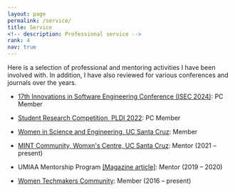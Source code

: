 ```yaml
---
layout: page
permalink: /service/
title: Service
<!-- description: Professional service -->
rank: 4
nav: true
---
```


Here is a selection of professional and mentoring activities I have been involved with. In addition, I have also reviewed for various conferences and journals over the years. 

<ul style="text-align:left">
	<li><p><a href="https://conf.researchr.org/home/isec-2024" target="_blank">17th Innovations in Software Engineering Conference (ISEC 2024)</a>: PC Member</p></li>
	<li><p><a href="https://pldi22.sigplan.org/track/pldi-2022-SRC" target="_blank">Student Research Competition, PLDI 2022</a>: PC Member</p></li>
	<li><p><a href="https://wiseucsc.wixsite.com/wise" target="_blank">Women in Science and Engineering, UC Santa Cruz</a>: Member</p></li>
	<li><p><a href="https://womenscenter.ucsc.edu/get-involved/mint-gallery-page.html" target="_blank">MINT Community, Womxn's Centre, UC Santa Cruz</a>: Mentor (2021 &ndash; present)</p></li>
	<li><p>UMIAA Mentorship Program <a href="http://alumnus.alumni.umich.edu/um-club-india-mentorship/" target="_blank">[Magazine article]</a>: Mentor (2019 &ndash; 2020)</p></li>
	<li><p><a href="https://www.womentechmakers.com" target="_blank">Women Techmakers Community</a>: Member (2016 &ndash; present)</p></li>
</ul>